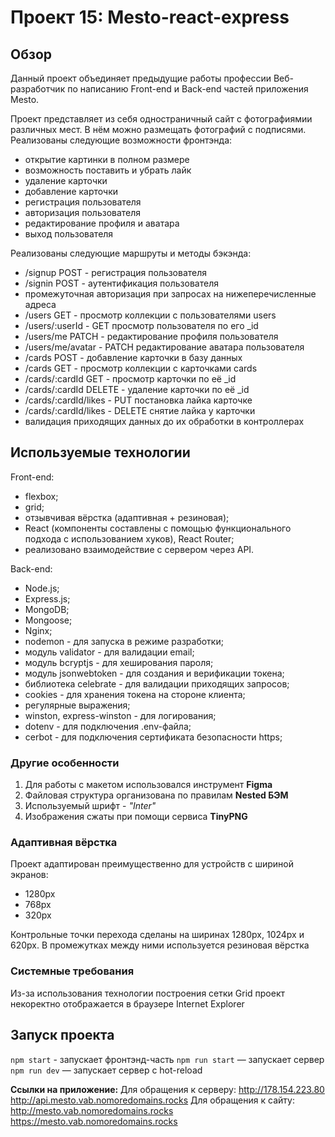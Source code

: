 # Проект 15: Mesto-react-express

## Обзор
Данный проект объединяет предыдущие работы профессии Веб-разработчик по написанию Front-end и Back-end частей приложения Mesto.

Проект представляет из себя одностраничный сайт с фотографиямии различных мест. В нём можно размещать фотографий с подписями. Реализованы следующие возможности фронтэнда:
* открытие картинки в полном размере
* возможность поставить и убрать лайк
* удаление карточки
* добавление карточки
* регистрация пользователя
* авторизация пользователя
* редактирование профиля и аватара
* выход пользователя

Реализованы следующие маршруты и методы бэкэнда:
* /signup POST - регистрация пользователя
* /signin POST - аутентификация пользователя
* промежуточная авторизация при запросах на нижеперечисленные адреса
* /users GET - просмотр коллекции с пользователями users
* /users/:userId - GET просмотр пользователя по его _id
* /users/me PATCH - редактирование профиля пользователя
* /users/me/avatar - PATCH редактирование аватара пользователя
* /cards POST - добавление карточки в базу данных
* /cards GET - просмотр коллекции с карточками cards
* /cards/:cardId GET - просмотр карточки по её _id
* /cards/:cardId DELETE - удаление карточки по её _id
* /cards/:cardId/likes - PUT постановка лайка карточке
* /cards/:cardId/likes - DELETE снятие лайка у карточки
* валидация приходящих данных до их обработки в контроллерах

## Используемые технологии
Front-end:
* flexbox;
* grid;
* отзывчивая вёрстка (адаптивная + резиновая);
* React (компоненты составлены с помощью функционального подхода с использованием хуков), React Router;
* реализовано взаимодействие с сервером через API.

Back-end:
* Node.js;
* Express.js;
* MongoDB;
* Mongoose;
* Nginx;
* nodemon - для запуска в режиме разработки;
* модуль validator - для валидации email;
* модуль bcryptjs - для хеширования пароля;
* модуль jsonwebtoken - для создания и верификации токена;
* библиотека celebrate - для валидации приходящих запросов;
* cookies - для хранения токена на стороне клиента;
* регулярные выражения;
* winston, express-winston - для логирования;
* dotenv - для подключения .env-файла;
* cerbot - для подключения сертификата безопасности https;

### Другие особенности
1. Для работы с макетом использовался инструмент **Figma**
2. Файловая структура организована по правилам **Nested БЭМ**
3. Используемый шрифт - *"Inter"*
4. Изображения сжаты при помощи сервиса **TinyPNG**

### Адаптивная вёрстка
Проект адаптирован преимущественно для устройств с шириной экранов:
* 1280px
* 768px
* 320px

Контрольные точки перехода сделаны на ширинах 1280px, 1024px и 620px. В промежутках между ними используется резиновая вёрстка

### Системные требования
Из-за использования технологии построения сетки Grid проект некоректно отображается в браузере Internet Explorer

## Запуск проекта

`npm start` - запускает фронтэнд-часть
`npm run start` — запускает сервер
`npm run dev` — запускает сервер с hot-reload

**Ссылки на приложение:**
Для обращения к серверу:
http://178.154.223.80
http://api.mesto.vab.nomoredomains.rocks
Для обращения к сайту:
http://mesto.vab.nomoredomains.rocks
https://mesto.vab.nomoredomains.rocks
